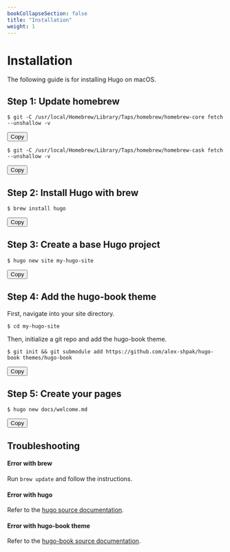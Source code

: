 ```yaml
---
bookCollapseSection: false
title: "Installation"
weight: 1
---
```

# Installation

The following guide is for installing Hugo on macOS.

## Step 1: Update homebrew

```console
$ git -C /usr/local/Homebrew/Library/Taps/homebrew/homebrew-core fetch --unshallow -v
```
<button onclick="copyToClipboard('excode_homebrew_update_core')">Copy</button>
<p id="copied_alert_excode_homebrew_update_core" style="display: none; color: green">Copied!</p>

```console
$ git -C /usr/local/Homebrew/Library/Taps/homebrew/homebrew-cask fetch --unshallow -v
```
<button onclick="copyToClipboard('excode_homebrew_update_cask')">Copy</button>
<p id="copied_alert_excode_homebrew_update_cask" style="display: none; color: green">Copied!</p>

## Step 2: Install Hugo with brew

```console
$ brew install hugo
```
<button onclick="copyToClipboard('excode_install_hugo_global')">Copy</button>
<p id="copied_alert_excode_install_hugo_global" style="display: none; color: green">Copied!</p>

## Step 3: Create a base Hugo project

```console
$ hugo new site my-hugo-site
```
<button onclick="copyToClipboard('excode_new_hugo_project')">Copy</button>
<p id="copied_alert_excode_new_hugo_project" style="display: none; color: green">Copied!</p>


## Step 4: Add the hugo-book theme

First, navigate into your site directory.

```console
$ cd my-hugo-site
```

Then, initialize a git repo and add the hugo-book theme.

```console
$ git init && git submodule add https://github.com/alex-shpak/hugo-book themes/hugo-book
```
<button onclick="copyToClipboard('excode_install_hugo_book_theme')">Copy</button>
<p id="copied_alert_excode_install_hugo_book_theme" style="display: none; color: green">Copied!</p>

## Step 5: Create your pages

```console
$ hugo new docs/welcome.md
```
<button onclick="copyToClipboard('excode_create_hugo_book_page')">Copy</button>
<p id="copied_alert_excode_create_hugo_book_page" style="display: none; color: green">Copied!</p>

## Troubleshooting

#### Error with brew

Run `brew update` and follow the instructions.

#### Error with hugo

Refer to the [hugo source documentation](https://gohugo.io/getting-started/).

#### Error with hugo-book theme

Refer to the [hugo-book source documentation](https://themes.gohugo.io/themes/hugo-book/).


<script>
function copyToClipboard(id) {
  const code_snippets = {
    excode_homebrew_update_core: 'git -C /usr/local/Homebrew/Library/Taps/homebrew/homebrew-core fetch --unshallow -v',
    excode_homebrew_update_cask: 'git -C /usr/local/Homebrew/Library/Taps/homebrew/homebrew-cask fetch --unshallow -v',
    excode_install_hugo_global: 'brew install hugo',
    excode_new_hugo_project: 'hugo new site my-hugo-site',
    excode_install_hugo_book_theme: 'git init && git submodule add https://github.com/alex-shpak/hugo-book themes/hugo-book',
    excode_create_hugo_book_page: 'hugo new docs/welcome.md',
  };
  const ids = Object.keys(code_snippets);
  navigator.clipboard.writeText(code_snippets[id]);
  document.getElementById(`copied_alert_${id}`).style.display = 'block';
  ids
    .filter(i => i !== id)
    .forEach(i => document.getElementById(`copied_alert_${i}`).style.display = 'none');
}
</script>